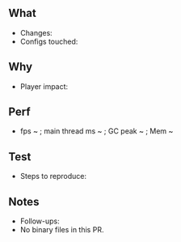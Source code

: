 ## What
- Changes:
- Configs touched:

## Why
- Player impact:

## Perf
- fps ~ ; main thread ms ~ ; GC peak ~ ; Mem ~

## Test
- Steps to reproduce:

## Notes
- Follow-ups:
- No binary files in this PR.
